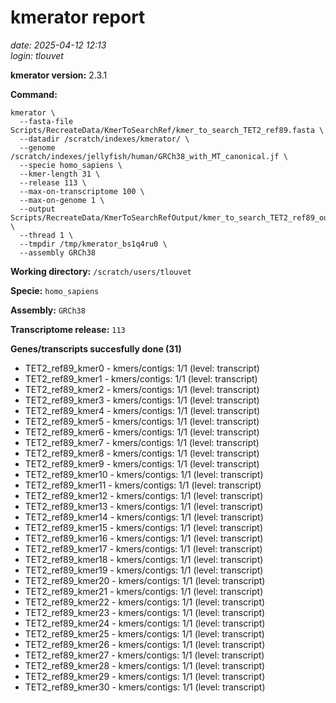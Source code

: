 # kmerator report
*date: 2025-04-12 12:13*  
*login: tlouvet*

**kmerator version:** 2.3.1

**Command:**

```
kmerator \
  --fasta-file Scripts/RecreateData/KmerToSearchRef/kmer_to_search_TET2_ref89.fasta \
  --datadir /scratch/indexes/kmerator/ \
  --genome /scratch/indexes/jellyfish/human/GRCh38_with_MT_canonical.jf \
  --specie homo_sapiens \
  --kmer-length 31 \
  --release 113 \
  --max-on-transcriptome 100 \
  --max-on-genome 1 \
  --output Scripts/RecreateData/KmerToSearchRefOutput/kmer_to_search_TET2_ref89_output \
  --thread 1 \
  --tmpdir /tmp/kmerator_bs1q4ru0 \
  --assembly GRCh38
```

**Working directory:** `/scratch/users/tlouvet`

**Specie:** `homo_sapiens`

**Assembly:** `GRCh38`

**Transcriptome release:** `113`

**Genes/transcripts succesfully done (31)**

- TET2_ref89_kmer0 - kmers/contigs: 1/1 (level: transcript)
- TET2_ref89_kmer1 - kmers/contigs: 1/1 (level: transcript)
- TET2_ref89_kmer2 - kmers/contigs: 1/1 (level: transcript)
- TET2_ref89_kmer3 - kmers/contigs: 1/1 (level: transcript)
- TET2_ref89_kmer4 - kmers/contigs: 1/1 (level: transcript)
- TET2_ref89_kmer5 - kmers/contigs: 1/1 (level: transcript)
- TET2_ref89_kmer6 - kmers/contigs: 1/1 (level: transcript)
- TET2_ref89_kmer7 - kmers/contigs: 1/1 (level: transcript)
- TET2_ref89_kmer8 - kmers/contigs: 1/1 (level: transcript)
- TET2_ref89_kmer9 - kmers/contigs: 1/1 (level: transcript)
- TET2_ref89_kmer10 - kmers/contigs: 1/1 (level: transcript)
- TET2_ref89_kmer11 - kmers/contigs: 1/1 (level: transcript)
- TET2_ref89_kmer12 - kmers/contigs: 1/1 (level: transcript)
- TET2_ref89_kmer13 - kmers/contigs: 1/1 (level: transcript)
- TET2_ref89_kmer14 - kmers/contigs: 1/1 (level: transcript)
- TET2_ref89_kmer15 - kmers/contigs: 1/1 (level: transcript)
- TET2_ref89_kmer16 - kmers/contigs: 1/1 (level: transcript)
- TET2_ref89_kmer17 - kmers/contigs: 1/1 (level: transcript)
- TET2_ref89_kmer18 - kmers/contigs: 1/1 (level: transcript)
- TET2_ref89_kmer19 - kmers/contigs: 1/1 (level: transcript)
- TET2_ref89_kmer20 - kmers/contigs: 1/1 (level: transcript)
- TET2_ref89_kmer21 - kmers/contigs: 1/1 (level: transcript)
- TET2_ref89_kmer22 - kmers/contigs: 1/1 (level: transcript)
- TET2_ref89_kmer23 - kmers/contigs: 1/1 (level: transcript)
- TET2_ref89_kmer24 - kmers/contigs: 1/1 (level: transcript)
- TET2_ref89_kmer25 - kmers/contigs: 1/1 (level: transcript)
- TET2_ref89_kmer26 - kmers/contigs: 1/1 (level: transcript)
- TET2_ref89_kmer27 - kmers/contigs: 1/1 (level: transcript)
- TET2_ref89_kmer28 - kmers/contigs: 1/1 (level: transcript)
- TET2_ref89_kmer29 - kmers/contigs: 1/1 (level: transcript)
- TET2_ref89_kmer30 - kmers/contigs: 1/1 (level: transcript)
